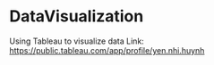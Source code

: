 # DataVisualization
Using Tableau to visualize data
Link: https://public.tableau.com/app/profile/yen.nhi.huynh
